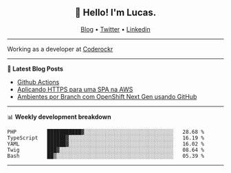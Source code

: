 <h2 align="center">👋 Hello! I'm Lucas.</h2>
<p align="center">
  <a href="https://www.lucassabreu.net.br/">Blog</a> •
  <a href="https://twitter.com/lucassabreu">Twitter</a> •
  <a href="https://www.linkedin.com/in/lucassantosabreu/">Linkedin</a>
</p>

---

Working as a developer at [Coderockr](https://github.com/Coderockr)

---

**📝 Latest Blog Posts**

<!-- BLOG-POST-LIST:START -->
- [Github Actions](https://www.lucassabreu.net.br/post/github-actions/)
- [Aplicando HTTPS para uma SPA na AWS](https://www.lucassabreu.net.br/post/aplicando-https-para-uma-spa-na-aws/)
- [Ambientes por Branch com OpenShift Next Gen usando GitHub](https://www.lucassabreu.net.br/post/ambientes-por-branch-com-openshift-next-gen-usando-github/)
<!-- BLOG-POST-LIST:END -->

---

📊 **Weekly development breakdown**
<!--START_SECTION:waka-->
```text
PHP          ███████████▓░░░░░░░░░░░░░░░░░░░░░░░░░░░░░   28.68 % 
TypeScript   ██████▓░░░░░░░░░░░░░░░░░░░░░░░░░░░░░░░░░░   16.19 % 
YAML         ██████▓░░░░░░░░░░░░░░░░░░░░░░░░░░░░░░░░░░   16.02 % 
Twig         ███▓░░░░░░░░░░░░░░░░░░░░░░░░░░░░░░░░░░░░░   08.64 % 
Bash         ██▒░░░░░░░░░░░░░░░░░░░░░░░░░░░░░░░░░░░░░░   05.39 % 
```
<!--END_SECTION:waka-->

---
